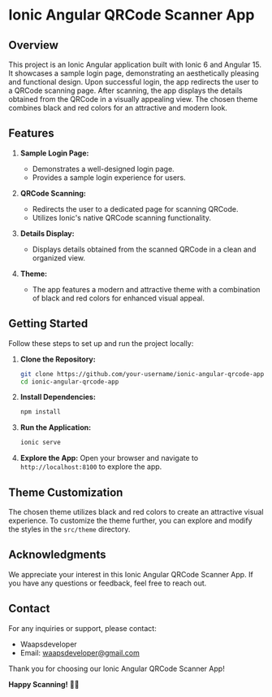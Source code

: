 # Ionic Angular QRCode Scanner App

## Overview

This project is an Ionic Angular application built with Ionic 6 and Angular 15. It showcases a sample login page, demonstrating an aesthetically pleasing and functional design. Upon successful login, the app redirects the user to a QRCode scanning page. After scanning, the app displays the details obtained from the QRCode in a visually appealing view. The chosen theme combines black and red colors for an attractive and modern look.

## Features

1. **Sample Login Page:**
   - Demonstrates a well-designed login page.
   - Provides a sample login experience for users.

2. **QRCode Scanning:**
   - Redirects the user to a dedicated page for scanning QRCode.
   - Utilizes Ionic's native QRCode scanning functionality.

3. **Details Display:**
   - Displays details obtained from the scanned QRCode in a clean and organized view.

4. **Theme:**
   - The app features a modern and attractive theme with a combination of black and red colors for enhanced visual appeal.

## Getting Started

Follow these steps to set up and run the project locally:

1. **Clone the Repository:**
   ```bash
   git clone https://github.com/your-username/ionic-angular-qrcode-app.git
   cd ionic-angular-qrcode-app
   ```

2. **Install Dependencies:**
   ```bash
   npm install
   ```

3. **Run the Application:**
   ```bash
   ionic serve
   ```

4. **Explore the App:**
   Open your browser and navigate to `http://localhost:8100` to explore the app.

## Theme Customization

The chosen theme utilizes black and red colors to create an attractive visual experience. To customize the theme further, you can explore and modify the styles in the `src/theme` directory.

## Acknowledgments

We appreciate your interest in this Ionic Angular QRCode Scanner App. If you have any questions or feedback, feel free to reach out.

## Contact

For any inquiries or support, please contact:

- Waapsdeveloper
- Email: waapsdeveloper@gmail.com

Thank you for choosing our Ionic Angular QRCode Scanner App!

**Happy Scanning!** 📱✨
